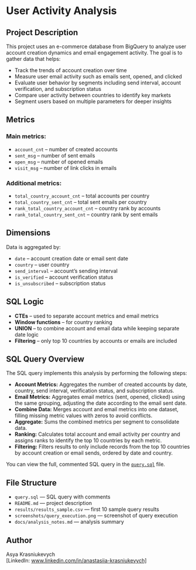 # User Activity Analysis

## Project Description

This project uses an e-commerce database from BigQuery to analyze user account creation dynamics and email engagement activity. The goal is to gather data that helps:

- Track the trends of account creation over time  
- Measure user email activity such as emails sent, opened, and clicked  
- Evaluate user behavior by segments including send interval, account verification, and subscription status  
- Compare user activity between countries to identify key markets  
- Segment users based on multiple parameters for deeper insights

## Metrics

### Main metrics:
- `account_cnt` – number of created accounts  
- `sent_msg` – number of sent emails  
- `open_msg` – number of opened emails  
- `visit_msg` – number of link clicks in emails  

### Additional metrics:
- `total_country_account_cnt` – total accounts per country  
- `total_country_sent_cnt` – total sent emails per country  
- `rank_total_country_account_cnt` – country rank by accounts  
- `rank_total_country_sent_cnt` – country rank by sent emails  

## Dimensions

Data is aggregated by:  
- `date` – account creation date or email sent date  
- `country` – user country  
- `send_interval` – account’s sending interval  
- `is_verified` – account verification status  
- `is_unsubscribed` – subscription status  

## SQL Logic

- **CTEs** – used to separate account metrics and email metrics  
- **Window functions** – for country ranking  
- **UNION** – to combine account and email data while keeping separate date logic  
- **Filtering** – only top 10 countries by accounts or emails are included 

## SQL Query Overview

The SQL query implements this analysis by performing the following steps:

- **Account Metrics:** Aggregates the number of created accounts by date, country, send interval, verification status, and subscription status.  
- **Email Metrics:** Aggregates email metrics (sent, opened, clicked) using the same grouping, adjusting the date according to the email sent date.  
- **Combine Data:** Merges account and email metrics into one dataset, filling missing metric values with zeros to avoid conflicts.  
- **Aggregate:** Sums the combined metrics per segment to consolidate data.  
- **Ranking:** Calculates total account and email activity per country and assigns ranks to identify the top 10 countries by each metric.  
- **Filtering:** Filters results to only include records from the top 10 countries by account creation or email sends, ordered by date and country.

You can view the full, commented SQL query in the [`query.sql`](./query.sql) file.

## File Structure

- `query.sql` — SQL query with comments  
- `README.md` — project description  
- `results/results_sample.csv` — first 10 sample query results 
- `screenshots/query_execution.png` — screenshot of query execution 
- `docs/analysis_notes.md` — analysis summary

## Author

Asya Krasniukevych  
[LinkedIn: www.linkedin.com/in/anastasiia-krasniukevych]
